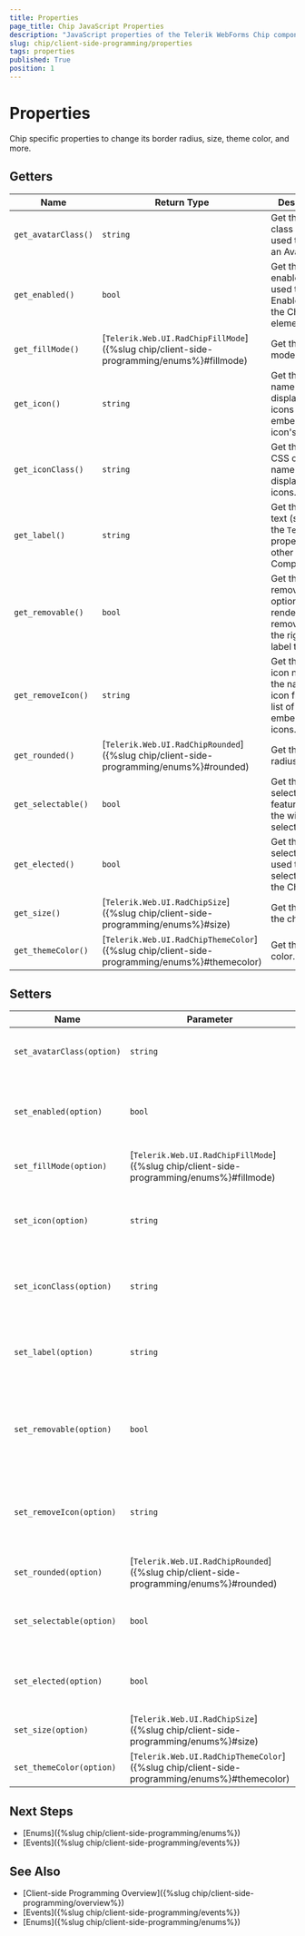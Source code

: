 ```yaml
---
title: Properties
page_title: Chip JavaScript Properties
description: "JavaScript properties of the Telerik WebForms Chip component."
slug: chip/client-side-programming/properties
tags: properties
published: True
position: 1
---
```


# Properties

Chip specific properties to change its border radius, size, theme color, and more.

## Getters

| Name                | Return Type                                                                                     | Description                                        |
| ---                 | ---                                                                                             | ---                                                |
| `get_avatarClass()` | `string`                                                                                        | Get the CSS class name used to display an Avatar.                                     |
| `get_enabled()`     | `bool`                                                                                          | Get the enabled state used to Enable/Disable the Chip element.                        |
| `get_fillMode()`    | [`Telerik.Web.UI.RadChipFillMode`]({%slug chip/client-side-programming/enums%}#fillmode)        | Get the fill mode.                                                                    |
| `get_icon()`        | `string`                                                                                        | Get the icon name used to display various icons from the embedded icon's library.     |
| `get_iconClass()`   | `string`                                                                                        | Get the icon's CSS class name used to display custom icons.                           |
| `get_label()`       | `string`                                                                                        | Get the Label text (similar to the `Text` property of other Components).              |
| `get_removable()`   | `bool`                                                                                          | Get the removable option used to render a remove icon to the right of the label text. |
| `get_removeIcon()`  | `string`                                                                                        | Get the remove icon name to the name of an icon from the list of embedded icons.      |
| `get_rounded()`     | [`Telerik.Web.UI.RadChipRounded`]({%slug chip/client-side-programming/enums%}#rounded)          | Get the border radius level.                                                          |
| `get_selectable()`  | `bool`                                                                                          | Get the selectable feature. If set, the will be selectable.                           |
| `get_elected()`     | `bool`                                                                                          | Get the the selected state used to select/deselect the Chip.                          |
| `get_size()`        | [`Telerik.Web.UI.RadChipSize`]({%slug chip/client-side-programming/enums%}#size)                | Get the size of the chip.                                                             |
| `get_themeColor()`  | [`Telerik.Web.UI.RadChipThemeColor`]({%slug chip/client-side-programming/enums%}#themecolor)    | Get the theme color.                                                                  |



## Setters

| Name                      | Parameter                                                                                     | Description                               |
| ---                       | ---                                                                                           | ---                                       |
| `set_avatarClass(option)` | `string`                                                                                      | Set the CSS class name used to display an Avatar.                                     |
| `set_enabled(option)`     | `bool`                                                                                        | Set the enabled state used to Enable/Disable the Chip element.                        |
| `set_fillMode(option)`    | [`Telerik.Web.UI.RadChipFillMode`]({%slug chip/client-side-programming/enums%}#fillmode)      | Set the fill mode.                                                                    |
| `set_icon(option)`        | `string`                                                                                      | Set the icon name used to display various icons from the embedded icon's library.     |
| `set_iconClass(option)`   | `string`                                                                                      | Set the icon's CSS class name used to display custom icons.                           |
| `set_label(option)`       | `string`                                                                                      | Set the Label text (similar to the `Text` property of other Components).              |
| `set_removable(option)`   | `bool`                                                                                        | Set the removable option used to render a remove icon to the right of the label text. |
| `set_removeIcon(option)`  | `string`                                                                                      | Set the remove icon name to the name of an icon from the list of embedded icons.      |
| `set_rounded(option)`     | [`Telerik.Web.UI.RadChipRounded`]({%slug chip/client-side-programming/enums%}#rounded)        | Set the border radius level.                                                          |
| `set_selectable(option)`  | `bool`                                                                                        | Set the selectable feature. If set, the will be selectable.                           |
| `set_elected(option)`     | `bool`                                                                                        | Set the the selected state used to select/deselect the Chip.                          |
| `set_size(option)`        | [`Telerik.Web.UI.RadChipSize`]({%slug chip/client-side-programming/enums%}#size)              | Set the size of the chip.                                                             |
| `set_themeColor(option)`  | [`Telerik.Web.UI.RadChipThemeColor`]({%slug chip/client-side-programming/enums%}#themecolor)  | Set the theme color.                                                                  |

## Next Steps

- [Enums]({%slug chip/client-side-programming/enums%})
- [Events]({%slug chip/client-side-programming/events%})

## See Also

- [Client-side Programming Overview]({%slug chip/client-side-programming/overview%})
- [Events]({%slug chip/client-side-programming/events%})
- [Enums]({%slug chip/client-side-programming/enums%})
 
